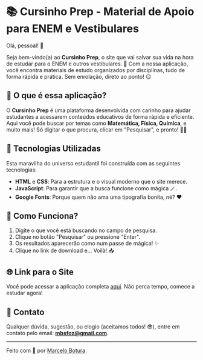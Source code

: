 # 📚 Cursinho Prep - Material de Apoio para ENEM e Vestibulares

Olá, pessoal! 👋

Seja bem-vindo(a) ao **Cursinho Prep**, o site que vai salvar sua vida na hora de estudar para o ENEM e outros vestibulares. 🚀 Com a nossa aplicação, você encontra materiais de estudo organizados por disciplinas, tudo de forma rápida e prática. Sem enrolação, direto ao ponto! 😉

## 🧐 O que é essa aplicação?

O **Cursinho Prep** é uma plataforma desenvolvida com carinho para ajudar estudantes a acessarem conteúdos educativos de forma rápida e eficiente. Aqui você pode buscar por temas como **Matemática, Física, Química**, e muito mais! Só digitar o que procura, clicar em "Pesquisar", e pronto! 📖✨

## 🎉 Tecnologias Utilizadas

Esta maravilha do universo estudantil foi construída com as seguintes tecnologias:

- **HTML** e **CSS**: Para a estrutura e o visual moderno que o site merece.
- **JavaScript**: Para garantir que a busca funcione como mágica 🪄.
- **Google Fonts**: Porque quem não ama uma tipografia bonita, né? ❤️

## 🚀 Como Funciona?

1. Digite o que você está buscando no campo de pesquisa.
2. Clique no botão "Pesquisar" ou pressione "Enter".
3. Os resultados aparecerão como num passe de mágica! ✨
4. Clique no link de download e... Voilà! 📥

## 🌐 Link para o Site

Você pode acessar a aplicação completa [aqui](#). Não perca tempo, comece a estudar agora!

## 📧 Contato

Qualquer dúvida, sugestão, ou elogio (aceitamos todos! 😎), entre em contato pelo email: **mbsfoz@gmail.com**.

---

Feito com 💜 por [Marcelo Botura](#).
